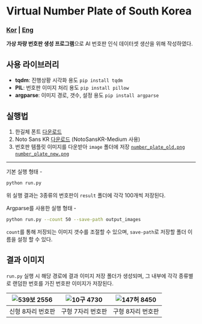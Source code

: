 # Virtual Number Plate of South Korea

### [Kor](README.md) | [Eng](README_eng.md)



**가상 차량 번호판 생성 프로그램**으로 AI 번호판 인식 데이터셋 생산을 위해 작성하였다.



## 사용 라이브러리

- **tqdm**: 진행상황 시각화 용도 
   `pip install tqdm `
- **PIL**: 번호판 이미지 처리 용도
  `pip install pillow`
- **argparse**: 이미지 경로, 갯수, 설정 용도
  `pip install argparse`



## 실행법

1. 한길체 폰트 [다운로드](https://www.juso.go.kr/notice/NoticeBoardDetail.do?mgtSn=44&currentPage=11&searchType=&keyword=)
2. Noto Sans KR [다운로드](https://fonts.google.com/noto/specimen/Noto+Sans+KR) (NotoSansKR-Medium 사용)
3. 번호판 템플릿 이미지를 다운받아 `image` 폴더에 저장
   [`number_plate_old.png`](https://github.com/Oh-JongJin/Virtual_Number_Plate/releases/download/v0.1/number_plate_old.png) [`number_plate_new.png`](https://github.com/Oh-JongJin/Virtual_Number_Plate/releases/download/v0.1/number_plate_new.png)

---

기본 실행 형태 -

```bash
python run.py
```

위 실행 결과는 3종류의 번호판이 `result` 폴더에 각각 100개씩 저장된다.



Argparse를 사용한 실행 형태 - 

```bash
python run.py --count 50 --save-path output_images
```

`count`를 통해 저장되는 이미지 갯수를 조절할 수 있으며, `save-path`로 저장할 폴더 이름을 설정 할 수 있다.



## 결과 이미지

`run.py` 실행 시 해당 경로에 결과 이미지 저장 폴더가 생성되며, 그 내부에 각각 종류별로 랜덤한 번호를 가진 번호판 이미지가 저장된다.

| ![539보 2556](https://user-images.githubusercontent.com/45455262/234182656-eb640ab9-f48d-474b-9432-868a9c1b6ac8.png) | ![10구 4730](https://user-images.githubusercontent.com/45455262/234182518-3220eb12-6ffa-4e67-bac8-92aeb5d188c5.png) | ![147허 8450](https://user-images.githubusercontent.com/45455262/234182677-c3e624ed-cf1f-4d37-a539-99c5b31627e0.png) |
| :--------------------------------------: | :--------------------------------------: | :--------------------------------------: |
|                신형 8자리 번호판                |                구형 7자리 번호판                |                구형 8자리 번호판                |
